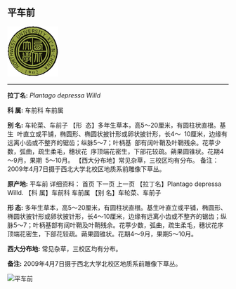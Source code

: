 ## 平车前

![西北大学校园网络植物志](JPG/nwu.gif)

---

**拉丁名:**  _Plantago depressa Willd_

**科 属:** 车前科 车前属

**别 名:** 车轮菜、车前子
【形  态】多年生草本，高5～20厘米，有圆柱状直根。基生
 叶直立或平铺，椭圆形、椭圆状披针形或卵状披针形，长4～
 10厘米，边缘有远离小齿或不整齐的锯齿；纵脉5～7；叶柄基
 部有阔叶鞘及叶鞘残余。花葶少数，弧曲，疏生柔毛，穗状花
 序顶端花密生，下部花较疏。蒴果圆锥状。花期4～9月，果期
 5～10月。
【西大分布地】常见杂草，三校区均有分布。
备注：
    2009年4月7日摄于西北大学北校区地质系前雕像下草丛。


**原产地:** 平车前
详细资料： 首页 下一页 上一页
【拉丁名】Plantago depressa Willd.
【科 属】车前科 车前属
【别 名】车轮菜、车前子

**形  态:** 多年生草本，高5～20厘米，有圆柱状直根。基生叶直立或平铺，椭圆形、椭圆状披针形或卵状披针形，长4～10厘米，边缘有远离小齿或不整齐的锯齿；纵脉5～7；叶柄基部有阔叶鞘及叶鞘残余。花葶少数，弧曲，疏生柔毛，穗状花序顶端花密生，下部花较疏。蒴果圆锥状。花期4～9月，果期5～10月。

**西大分布地:** 常见杂草，三校区均有分布。

**备注:** 2009年4月7日摄于西北大学北校区地质系前雕像下草丛。

![平车前]() 

